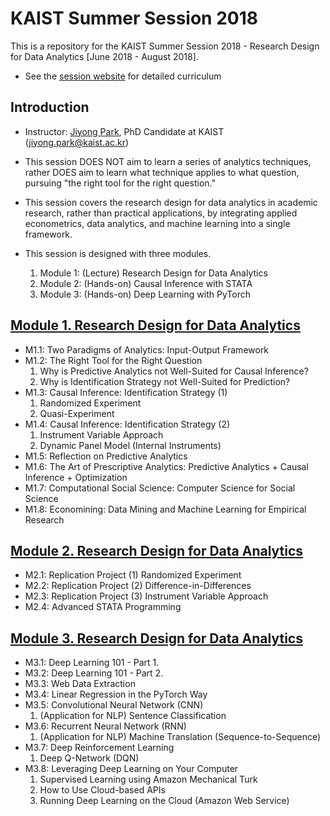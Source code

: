# KAIST Summer Session 2018

This is a repository for the KAIST Summer Session 2018 - Research Design for Data Analytics [June 2018 - August 2018].
* See the [session website](https://sites.google.com/view/kaist-mis-session2018) for detailed curriculum

## Introduction
* Instructor: [Jiyong Park](https://jiyong-park.github.io/), PhD Candidate at KAIST (jiyong.park@kaist.ac.kr)

* This session DOES NOT aim to learn a series of analytics techniques, rather DOES aim to learn what technique applies to what question, pursuing "the right tool for the right question."
* This session covers the research design for data analytics in academic research, rather than practical applications, by integrating applied econometrics, data analytics, and machine learning into a single framework.

* This session is designed with three modules.
	1. Module 1: (Lecture) Research Design for Data Analytics
	2. Module 2: (Hands-on) Causal Inference with STATA
	3. Module 3: (Hands-on) Deep Learning with PyTorch


## [Module 1. Research Design for Data Analytics](https://github.com/jiyong-park/kaist-summer-session2018/tree/master/Module%201)
* M1.1: Two Paradigms of Analytics: Input-Output Framework
* M1.2: The Right Tool for the Right Question
	1. Why is Predictive Analytics not Well-Suited for Causal Inference?
	2. Why is Identification Strategy not Well-Suited for Prediction?
* M1.3: Causal Inference: Identification Strategy (1)
	1. Randomized Experiment
	2. Quasi-Experiment
* M1.4: Causal Inference: Identification Strategy (2)
	1. Instrument Variable Approach
	2. Dynamic Panel Model (Internal Instruments)
* M1.5: Reflection on Predictive Analytics
* M1.6: The Art of Prescriptive Analytics: Predictive Analytics + Causal Inference + Optimization
* M1.7: Computational Social Science: Computer Science for Social Science
* M1.8: Economining: Data Mining and Machine Learning for Empirical Research

## [Module 2. Research Design for Data Analytics](https://github.com/jiyong-park/kaist-summer-session2018/tree/master/Module%202)
* M2.1: Replication Project (1) Randomized Experiment
* M2.2: Replication Project (2) Difference-in-Differences
* M2.3: Replication Project (3) Instrument Variable Approach 
* M2.4: Advanced STATA Programming

## [Module 3. Research Design for Data Analytics](https://github.com/jiyong-park/kaist-summer-session2018/tree/master/Module%203)
* M3.1: Deep Learning 101 - Part 1.
* M3.2: Deep Learning 101 - Part 2.
* M3.3: Web Data Extraction
* M3.4: Linear Regression in the PyTorch Way
* M3.5: Convolutional Neural Network (CNN)
	1. (Application for NLP) Sentence Classification
* M3.6: Recurrent Neural Network (RNN)
	1. (Application for NLP) Machine Translation (Sequence-to-Sequence)
* M3.7: Deep Reinforcement Learning 
	1. Deep Q-Network (DQN)
* M3.8: Leveraging Deep Learning on Your Computer
	1. Supervised Learning using Amazon Mechanical Turk
	2. How to Use Cloud-based APIs
	3. Running Deep Learning on the Cloud (Amazon Web Service)
